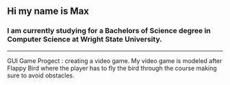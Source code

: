 ## Hi my name is Max

 ### I am currently studying for a Bachelors of Science degree in Computer Science at Wright State University.
 ----
 GUI Game Progect 
 : creating a video game. My video game is modeled after Flappy Bird where the player has to fly the bird through the course making sure to avoid obstacles. 

<!--
**MaxGWarner/MaxGWarner** is a ✨ _special_ ✨ repository because its `README.md` (this file) appears on your GitHub profile.

Here are some ideas to get you started:

- 🔭 I’m currently working on ...
- 🌱 I’m currently learning ...
- 👯 I’m looking to collaborate on ...
- 🤔 I’m looking for help with ...
- 💬 Ask me about ...
- 📫 How to reach me: ...
- 😄 Pronouns: ...
- ⚡ Fun fact: ...
-->
